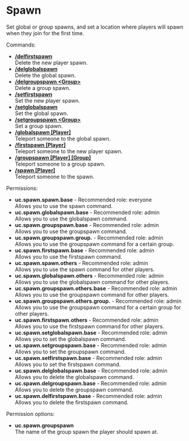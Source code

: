 Spawn
====
Set global or group spawns, and set a location where players will spawn when they join for the first time.

Commands: <br>
* **[/delfirstspawn](../commands/delfirstspawn.md)**<br>Delete the new player spawn.
* **[/delglobalspawn](../commands/delglobalspawn.md)**<br>Delete the global spawn.
* **[/delgroupspawn \<Group\>](../commands/delgroupspawn.md)**<br>Delete a group spawn.
* **[/setfirstspawn](../commands/setfirstspawn.md)**<br>Set the new player spawn.
* **[/setglobalspawn](../commands/setglobalspawn.md)**<br>Set the global spawn.
* **[/setgroupspawn \<Group\>](../commands/setgroupspawn.md)**<br>Set a group spawn.
* **[/globalspawn \[Player\]](../commands/globalspawn.md)**<br>Teleport someone to the global spawn.
* **[/firstspawn \[Player\]](../commands/firstspawn.md)**<br>Teleport someone to the new player spawn.
* **[/groupspawn \[Player\] \[Group\]](../commands/groupspawn.md)**<br>Teleport someone to a group spawn.
* **[/spawn \[Player\]](../commands/spawn.md)**<br>Teleport someone to the spawn.

Permissions: <br>
* **uc.spawn.spawn.base** - Recommended role: everyone<br>Allows you to use the spawn command.
* **uc.spawn.globalspawn.base** - Recommended role: admin<br>Allows you to use the globalspawn command.
* **uc.spawn.groupspawn.base** - Recommended role: admin<br>Allows you to use the groupspawn command.
* **uc.spawn.groupspawn.group.<Group>** - Recommended role: admin<br>Allows you to use the groupspawn command for a certain group.
* **uc.spawn.firstspawn.base** - Recommended role: admin<br>Allows you to use the firstspawn command.
* **uc.spawn.spawn.others** - Recommended role: admin<br>Allows you to use the spawn command for other players.
* **uc.spawn.globalspawn.others** - Recommended role: admin<br>Allows you to use the globalspawn command for other players.
* **uc.spawn.groupspawn.others.base** - Recommended role: admin<br>Allows you to use the groupspawn command for other players.
* **uc.spawn.groupspawn.others.group.<Group>** - Recommended role: admin<br>Allows you to use the groupspawn command for a certain group for other players.
* **uc.spawn.firstspawn.others** - Recommended role: admin<br>Allows you to use the firstspawn command for other players.
* **uc.spawn.setglobalspawn.base** - Recommended role: admin<br>Allows you to set the globalspawn command.
* **uc.spawn.setgroupspawn.base** - Recommended role: admin<br>Allows you to set the groupspawn command.
* **uc.spawn.setfirstspawn.base** - Recommended role: admin<br>Allows you to set the firstspawn command.
* **uc.spawn.delglobalspawn.base** - Recommended role: admin<br>Allows you to delete the globalspawn command.
* **uc.spawn.delgroupspawn.base** - Recommended role: admin<br>Allows you to delete the groupspawn command.
* **uc.spawn.delfirstspawn.base** - Recommended role: admin<br>Allows you to delete the firstspawn command.

Permission options: <br>
* **uc.spawn.groupspawn**<br>The name of the group spawn the player should spawn at.
